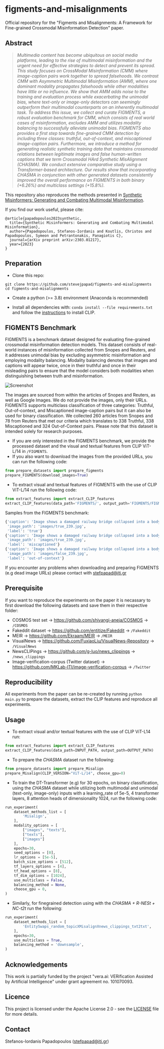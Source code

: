 # figments-and-misalignments

Official repository for the "Figments and Misalignments: A Framework for Fine-grained Crossmodal Misinformation Detection" paper.

## Abstract
>*Multimedia content has become ubiquitous on social media platforms, leading to the rise of multimodal misinformation and the urgent need for effective strategies to detect and prevent its spread. This study focuses on CrossModal Misinformation (CMM) where image-caption pairs work together to spread falsehoods. We contrast CMM with Asymmetric Multimodal Misinformation (AMM), where one dominant modality propagates falsehoods while other modalities have little or no influence. We show that AMM adds noise to the training and evaluation process while exacerbating the unimodal bias, where text-only or image-only detectors can seemingly outperform their multimodal counterparts on an inherently multimodal task. To address this issue, we collect and curate FIGMENTS, a robust evaluation benchmark for CMM, which consists of real world cases of misinformation, excludes AMM and utilizes modality balancing to successfully alleviate unimodal bias. FIGMENTS also provides a first step towards fine-grained CMM detection by including three classes: truthful, out-of-context, and miscaptioned image-caption pairs. Furthermore, we introduce a method for generating realistic synthetic training data that maintains crossmodal relations between legitimate images and false human-written captions that we term Crossmodal HArd Synthetic MisAlignment (CHASMA). We conduct extensive comparative study using a Transformer-based architecture. Our results show that incorporating CHASMA in conjunction with other generated datasets consistently improved the overall performance on FIGMENTS in both binary (+6.26%) and multiclass settings (+15.8%).*

This repository also reproduces the methods presented in [Synthetic Misinformers: Generating and Combating Multimodal Misinformation](https://arxiv.org/abs/2303.01217).

If you find our work useful, please cite:
```
@article{papadopoulos2023synthetic,
  title={Synthetic Misinformers: Generating and Combating Multimodal Misinformation},
  author={Papadopoulos, Stefanos-Iordanis and Koutlis, Christos and Papadopoulos, Symeon and Petrantonakis, Panagiotis C},
  journal={arXiv preprint arXiv:2303.01217},
  year={2023}
}
```

## Preparation

- Clone this repo: 
```
git clone https://github.com/stevejpapad/figments-and-misalignments
cd figments-and-misalignments
```

- Create a python (>= 3.8) environment (Anaconda is recommended) 

- Install all dependencies with: `conda install --file requirements.txt` and follow the [instructions](https://github.com/openai/CLIP) to install CLIP.

## FIGMENTS Benchmark

FIGMENTS is a benchmark dataset designed for evaluating fine-grained crossmodal misinformation detection models. This dataset consists of real-world instances of misinformation collected from Snopes and Reuters, and it addresses unimodal bias by excluding asymmetric misinformation and employing modality balancing. Modality balancing denotes that images and captions will appear twice, once in their truthful and once in their misleading pairs to ensure that the model considers both modalities when distinguishing between truth and misinformation.

![Screenshot](FIGMENTS/figments.png)

The images are sourced from within the articles of Snopes and Reuters, as well as Google Images. We do not provide the images, only their URLs. 
FIGMENTS supports multiclass classification of three categories: Truthful, Out-of-context, and Miscaptioned image-caption pairs but it can also be used for binary classification. 
We collected 260 articles from Snopes and 78 from Reuters that met our criteria which translates to 338 Truthful, 338 Miscaptioned and 324 Out-of-Context pairs. 
Please note that this dataset is intended solely for research purposes.

- If you are only interested in the FIGMENTS benchmark, we provide the processed dataset and the visual and textual features from CLIP ViT-L/14 in `/FIGMENTS`. 
- If you also want to download the images from the provided URLs, you can run the following code:
```python
from prepare_datasets import prepare_figments
prepare_FIGMENTS(download_images=True)
```
- To extract visual and textual features of FIGMENTS with the use of CLIP ViT-L/14 run the following code: 
```python
from extract_features import extract_CLIP_features
extract_CLIP_features(data_path='FIGMENTS/', output_path='FIGMENTS/FIGMENTS_')
```

Samples from the FIGMENTS benchmark:
```python
{'caption': 'Image shows a damaged railway bridge collapsed into a body of water in June 2020 in Murmansk, Russia.',
 'image_path': 'images/true_239.jpg',
 'label': 'true'}
{'caption': 'Image shows a damaged railway bridge collapsed into a body of water in 2022 during the Russia-Ukraine war.',
 'image_path': 'images/true_239.jpg',
 'label': 'miscaptioned'}
{'caption': 'Image shows a damaged railway bridge collapsed into a body of water in June 2020 in Murmansk, Russia.',
 'image_path': 'images/false_239.jpg',
 'label': 'out-of-context'}
```
If you encounter any problems when downloading and preparing FIGMENTS (e.g dead image URLs) please contact with stefpapad@iti.gr

## Prerequisite
If you want to reproduce the experiments on the paper it is necassary to first download the following datasets and save them in their respective folder: 
- COSMOS test set -> https://github.com/shivangi-aneja/COSMOS -> `/COSMOS`
- Fakeddit dataset -> https://github.com/entitize/Fakeddit -> `/Fakeddit`
- MEIR -> https://github.com/Ekraam/MEIR -> `/MEIR`
- VisualNews -> https://github.com/FuxiaoLiu/VisualNews-Repository -> `/VisualNews`
- NewsCLIPings -> https://github.com/g-luo/news_clippings -> `/news_clippings`
- Image-verification-corpus (Twitter dataset) -> https://github.com/MKLab-ITI/image-verification-corpus -> `/Twitter`

## Reproducibility
All experiments from the paper can be re-created by running 
```python main.py``` 
to prepare the datasets, extract the CLIP features and reproduce all experiments. 

## Usage
- To extract visual and/or textual features with the use of CLIP ViT-L14 run:
```python
from extract_features import extract_CLIP_features
extract_CLIP_features(data_path=INPUT_PATH, output_path=OUTPUT_PATH) 
```

- To prepare the *CHASMA* dataset run the following: 
```python
from prepare_datasets import prepare_Misalign
prepare_Misalign(CLIP_VERSION="ViT-L/14", choose_gpu=0)
```

- To train the DT-Transformer (e.g) for 30 epochs, on binary classification, using the *CHASMA* dataset while utilizing both multimodal and unimodal (text-only, image-only) inputs with a learning_rate of 5e-5, 4 transformer layers, 8 attention heads of dimensionality 1024, run the following code: 
```python
run_experiment(
    dataset_methods_list = [
        'Misalign', 
    ],
    modality_options = [
        ["images", "texts"],
        ["texts"], 
        ["images"]
    ],
    epochs=30,
    seed_options = [0],
    lr_options = [5e-5],
    batch_size_options = [512],
    tf_layers_options = [4],
    tf_head_options = [8],
    tf_dim_options = [1024],
    use_multiclass = False, 
    balancing_method = None,
    choose_gpu = 0, 
)
```

- Similarly, for finegrained detection using with the *CHASMA + R-NESt + NC-t2t* run the following: 
```python
run_experiment(
    dataset_methods_list = [
        'EntitySwaps_random_topicXMisalignXnews_clippings_txt2txt',
    ],
    epochs=30,
    use_multiclass = True,
    balancing_method = 'downsample',
)
```

## Acknowledgements
This work is partially funded by the project "vera.ai: VERification Assisted by Artificial Intelligence" under grant agreement no. 101070093.

## Licence
This project is licensed under the Apache License 2.0 - see the [LICENSE](https://github.com/stevejpapad/figments-and-misalignments/blob/master/LICENSE) file for more details.

## Contact
Stefanos-Iordanis Papadopoulos (stefpapad@iti.gr)
